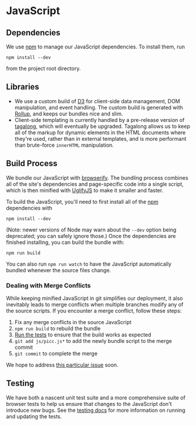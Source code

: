 # JavaScript

## Dependencies
We use [npm] to manage our JavaScript dependencies. To install them, run

```
npm install --dev
```

from the project root directory.

## Libraries
- We use a custom build of [D3] for client-side data management, DOM manipulation, and
  event handling. The custom build is generated with [Rollup], and keeps our bundles
  nice and slim.
- Client-side templating is currently handled by a pre-release version of [tagalong],
  which will eventually be upgraded. Tagalong allows us to keep all of the markup for
  dynamic elements in the HTML documents where they're used, rather than in external
  templates, and is more performant than brute-force `innerHTML` manipulation.

## Build Process
We bundle our JavaScript with [browserify](http://browserify.org/). The bundling process
combines all of the site's dependencies and page-specific code into a single script,
which is then minified with [UglifyJS] to make it smaller and faster.

To build the JavaScript, you'll need to first install all of the [npm] dependencies with

```
npm install --dev
```

(Note: newer versions of Node may warn about the `--dev` option being deprecated; you can
safely ignore those.) Once the dependencies are finished installing, you can build the
bundle with:

```
npm run build
```
  
You can also run `npm run watch` to have the JavaScript automatically bundled whenever the
source files change.

### Dealing with Merge Conflicts
While keeping minified JavaScript in git simplifies our deployment, it also inevitably
leads to merge conflicts when multiple branches modify any of the source scripts. If you
encounter a merge conflict, follow these steps:

1. Fix any merge conflicts in the source JavaScript
1. `npm run build` to rebuild the bundle
1. [Run the tests](../test/#readme) to ensure that the build works as expected
1. `git add js/picc.js*` to add the newly bundle script to the merge commit
1. `git commit` to complete the merge

We hope to address [this particular issue](https://github.com/RTICWDT/college-scorecard/issues/1455)
soon.

## Testing
We have both a nascent unit test suite and a more comprehensive suite of browser tests to
help us ensure that changes to the JavaScript don't introduce new bugs. See the
[testing docs](../test/#readme) for more information on running and updating the tests.

[D3]: http://d3js.org/
[npm]: https://www.npmjs.com/
[Rollup]: https://github.com/rollup/rollup
[tagalong]: http://shawnbot.github.io/tagalong/
[UglifyJS]: https://github.com/mishoo/UglifyJS
